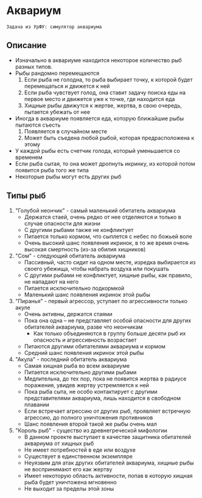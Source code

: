 # Аквариум
	Задача из УрФУ: симулятор аквариума

## Описание
- Изначально в аквариуме находится некоторое количество рыб разных типов.
- Рыбы рандомно перемещаются
	1. Если рыба не голодна, то рыба выбирает точку, к которой будет перемещаться и движется к ней
	2. Если рыба чувствует голод, она ставит задачу поиска еды на первое место и движется уже к точке, где находится еда
	3. Хищные рыбы движутся к жертве, жертва, в свою очередь, пытается убежать от нее
- Иногда в аквариуме появляется еда, которую ближайшие рыбы пытаются съесть
	1. Появляется в случайном месте
	2. Может быть съедена любой рыбой, которая предрасположена к этому
- У каждой рыбы есть счетчик голода, который уменьшается со временем
- Если рыба сытая, то она может дропнуть икринку, из которой потом появится рыба того же типа
- Некоторые рыбы могут есть других рыб

## Типы рыб
1. "Голубой неончик" - самый маленький обитатель аквариума
	- Держатся стаей, очень редко от нее отделяются и только в случае опасности для жизни
	- С другими рыбами также не конфликтует
	- Питается только кормом, что сыплется с небес по божьей воле
	- Очень высокий шанс появления икринок, в то же время очень высокая смертность (из-за обилия хищников)
2. "Сом" - следующий обитатель аквариума
	- Пассивный, часто сидит на одном месте, изредка выбирается из своего убежища, чтобы набрать воздуха или покушать
	- С другими рыбами не конфликтует, хищные рыбы, как правило, не нападают на него
	- Питается исключительно подкормкой
	- Маленький шанс появления икринок этой рыбы
3. "Пиранья" - первый агрессор, уступает по агрессивности только акуле
	- Очень активны, держатся стаями
	- Пока она одна – не представляет особой опасности для других обитателей аквариума, разве что неончикам
		- Как только объединяются в группу больше десяти рыб их опасность и агрессивность возрастает
	- Питаются другими обитателями аквариума и кормом
	- Средний шанс появления икринок этой рыбы
4. "Акула" - последний обитатель аквариума
	- Самая хищная рыба во всем аквариуме
	- Питается исключительно другими рыбами
	- Медлительна, до тех пор, пока не появится жертва в радиусе поражения, увидев жертву устремляется к ней
	- Пока рыба сыта, не особо контактирует с другими представителями аквариума, лишь находится в свободном плавании
	- Если встречает агрессию от других рыб, проявляет встречную агрессию, до полного уничтожения противников
	- Шанс появления второй такой же рыбы очень мал
5. "Король рыб" - существо из древнегреческой мифологии
	- В данном проекте выступает в качестве защитника обитателей аквариума от хищных рыб
	- Не имеет потребностей в еде или воздухе
	- Существует в единственном экземпляре
	- Неуязвим для атак других обитателей аквариума, хищные рыбы не воспринимают его как жертву
	- Имеет некоторую область активности, попав в которую хищная рыба будет уничтожена мгновенно
	- Не выходит за пределы этой зоны